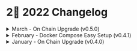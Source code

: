 # 2⃣ 2022 Changelog

<details>

<summary>March - On Chain Upgrade (v0.5.0)</summary>

## Context

This new node version is intended to enhance functionality currently available on v0.4.x. The upgrade to v0.5.x will be a breaking change that introduces new routes, fixes a few technical debt issues identified and overall offers significant enhancements to the identity functionality and security of the network.

Nominally, this upgrade would happen with v0.5.x, with only minor version upgrades that are compatible with v0.5.0 allowed.

## Changelog

### Identity Improvements

#### Improved validation of did:cheqd identifiers

**What has changed?**

Our [did:cheqd Decentralized Identifier (DID)](https://docs.cheqd.io/node/architecture/adr-list/adr-002-cheqd-did-method) method provides a unique identification number for a DID Subject. This can be thought of in a very similar way to traditional bank cards. (Note: While the example of a bank card is used here, DIDs on ledger are typically written for companies, not individuals.)

![](https://lh5.googleusercontent.com/QnSlKr4TXeBaqlYcNkW1wEmGYatcEBi6vMPPnJSVBz96ENGeFkK01xBhRtSOdhS\_Ot3q3YEFTslDuWNMWoNnb3yXWFHTIrR9N9Iv4ldwheI2357ApOvpe7YoLqqhnEdc7sRMI7CSjq1E63QDUA)

Within a bank card, different sections of the card identify different actors, such as the Network, Issuer ID and a Unique Account Number - and when put together, you have a complete card number. DIDs are similar, in the sense that different components of the DID mean different things:

In this update, cheqd has updated the way that DIDs are created and resolved to ensure that the [Unique Identifier is a Base58 encoded string (either 16 or 32 characters long)](https://docs.cheqd.io/node/architecture/adr-list/adr-002-cheqd-did-method). This was done to keep it consistent with the [Hyperledger Indy DID method identifier specification.](https://hyperledger.github.io/indy-did-method/#indy-did-method-identifiers)

**Why it is important?**

Prior to the upgrade, the ledger code itself was relatively “dumb”: the responsibility of ensuring that a valid unique identifier was created, matching our DID specification, would be done client-side. While the cheqd ledger did implement a uniqueness check to ensure that no other DIDs with the same identifier existed within a namespace, it didn’t implement checks to ensure that the identifier specification was met. (This is broadly how a lot of Hyperledger Indy SDKs currently do this.)

We believe that that there will be a blend of various levels of technical complexity in client-side SDKs that interact with DIDs, so relying on only client SDKs to implement this is an unsafe method. By adding checks on the ledger itself, it allows us to ensure consistency across a wide range of client SDKs.

We are additionally exploring future iterations which would allow unique identifiers to be defined as [**UUIDs**](https://en.wikipedia.org/wiki/Universally\_unique\_identifier) instead of the Indy DID method technique as well.

#### More comprehensive cryptographic checks for DID updates

**What has changed?**

In Hyperledger Indy, the assumption was that DID would have only one [Verification Method](https://w3c.github.io/did-core/#verification-methods) and one [Controller](https://w3c.github.io/did-core/#did-controller) per DID. The [DID Core specification](https://w3c.github.io/did-core/) has evolved since then to allow for multiple controllers and more complex [Verification Relationships](https://w3c.github.io/did-core/#verification-relationships).

[Learn more about DID’s (Decentralised Identifiers)](https://learn.cheqd.io/overview/introduction-to-decentralised-identity/what-is-a-decentralised-identifier-did) and why they’re important on [learn.cheqd.io](https://learn.cheqd.io)

The cheqd DID method allows multiple controllers, verification methods, and complex relationships to be defined which brings it in-line with the DID Core specification. But this also introduces new challenges. To illustrate through an example, let’s say there is:

1. A DID Document with three Verification Methods listed within the [**Verification Methods**](https://w3c.github.io/did-core/#verification-methods) section of the DID Document (“DIDDoc”)
2. Next, there is a request to add a new Verification Method to the DID Document.
3. The question is: how should this DID Document be updated; who needs to sign to make this change?

Prior to the upgrade, when a DID update request was made, the ledger would only ask for the existing Verification Method(s) listed in the DID Document to sign to approve the change. We have changed this to ensure that both the existing and new Verification Method keys need to sign the update request.

This is important because it will prove that the controller(s) of any new Verification Method(s) have control of the relevant key(s) that the DID update is trying to achieve. This is much more secure because it achieves a level of trust that all of the Verification Method(s) listed in the DID Document can be appropriately signed for by their Controller(s). It also, importantly, follows the **** [**DID Core Specification**](https://www.w3.org/TR/did-core/)**.** Improved DID Resolution metadata for updated DIDs

**What has changed?**

When a DID is resolved, it fetches resolution metadata in addition to the DID Document.. This metadata contains entries such as when a DID was created as well as when it was most recently updated.

Prior to the upgrade, the Update metadata field would contain the same data as the Created field if the DID had never been updated. We’ve changed this to a null value instead of the same date/time, to make it easier for software to understand this scenario.

**Why is this important?**

If you see the Update field reads null, it means the DIDDoc has never been updated. This clears up any potential confusion and aligns the DID resolution metadata.

#### Implemented static validation for Verification Method keys.

**What has changed?**

We have changed the way we validate Verification Method keys, splitting this into:

* Static validation;
* Dynamic validation.

The former, static validation checks, are performed before the inclusion of a transaction in the mempool; and the latter, dynamic validation checks, are performed during the transaction execution once it is included in the blockchain.

**Why is this important?**

Splitting these is important because now errors in Verification Method keys can be caught earlier and flagged, before any transaction enters the mempool.

_Note: The mempool serves the purpose of keeping track of transactions seen by all full-nodes. Full-nodes keep a mempool cache of the last ‘mempool.cache\_size’ transactions they have seen, as a first line of defence to prevent replay attacks._

Therefore, the validation improvements will allow nodes to reject invalid transactions in the early stages without including them in the chain and charging the user.

This in turn speeds up the cheqd network as incorrect transactions are not being committed and incorrect Verification Method keys are not errored out when committing a transaction to the mempool.

We’re also using other work to build similar efficiency improvements:

* This validator package for null checks, generic DID validity checks in static validation
* This validator package for DID namespace checks in dynamic validation.

#### Implemented JSON Web Key (JWK) support.

Within the DID Core specification there are two types of key in a Verification Method:

* JSON Web Key (JWK); and
* Public Key Multibase.

Previously, the only format of key supported was **publicKeyMultibase**

Having only one of these two options limits the scalability and interoperability of the cheqd network, as the supported Verification Method keys are limited.

Therefore, we implemented JSON Web Key (JWK) support.

Why is this important?

With JWK, cheqd now supports a broader selection of Public Key encoding schemes, which is an important improvement, given our focus on interoperability and eventual cross-ledger support.

### Tech Debt & Bug Fixes

#### Fixed date/time representation in DID Resolution

**What has changed?**

Previously, we were using a Cosmos format of datetime, rather than what is defined in the DID core spec. Now this has been changed to align with DID Core.

**Why is this important?**

This aligns our DID Document metadata with DID Core, making it more semantically interoperable and spec compliant.

**DID metadata VersionId now populates a Tendermint’s tx\_hash in the correct format**

**What has changed?**

As cheqd is a chain built on the Cosmos SDK, it relies on Tendermint as its consensus mechanism.

This means that when something is written to the network, there is a Tendermint transaction hash that is created. This is specific to Cosmos chains.

Within DID Document metadata, there is a field called VersionID which, as the name suggests, denotes the specific version of the DID Document.

Previously, in this field, we were generating a hash from the transaction itself to calculate the DIDDoc version ID. We have now changed this to populate a Tendermint transaction hash.

**Why is this important?**

This is important because the DIDDoc VersionID can now be retrieved right after the creation of the DID, with the DID now more easily searchable on a Block Explorer. Previously, we needed to create the DID, THEN ask it to create version ID, then update.

This update streamlines the process and makes it more efficient.

### Full changelog

* [cheqd/cheqd-node@v0.4.0...v0.5.0](https://github.com/cheqd/cheqd-node/compare/v0.4.0...v0.5.0)



</details>

<details>

<summary>February - Docker Compose Easy Setup (v0.4.1) </summary>

### Context

Our [packaged releases](https://github.com/cheqd/cheqd-node/releases) are currently compiled and tested for `Ubuntu 20.04 LTS`, which is the recommended operating system for installation using Debian package or binaries.

For other operating systems, we needed to provide an alternative approach. Therefore, this point release was intiated which offers a [pre-built Docker image releases for `cheqd-node`](https://github.com/orgs/cheqd/packages?repo\_name=cheqd-node).

### Changelog

* Docker Compose Easy Setup
* Docker Compose Easy Setup ([#250](https://github.com/cheqd/cheqd-node/pull/250))
* Add euox pipefail check for bash scripts ([#266](https://github.com/cheqd/cheqd-node/pull/266))
* Test for positive case of upgrade process ([#268](https://github.com/cheqd/cheqd-node/pull/268))
* Refactor Debian package installer to handle upgrade scenarios better ([#279](https://github.com/cheqd/cheqd-node/pull/279)) (Andrew Nikitin)
* Unified network configuration generation ([#267](https://github.com/cheqd/cheqd-node/pull/267))
* Further docker, tests improvements ([#280](https://github.com/cheqd/cheqd-node/pull/280))
* Updated recommended docker image version
* Revert fastsync version to `v0` ([#256](https://github.com/cheqd/cheqd-node/pull/256))
* Fix small errors around postpurge script

### Full changelog

[https://github.com/cheqd/cheqd-node/compare/v0.4.0...v0.4.1](https://github.com/cheqd/cheqd-node/compare/v0.4.0...v0.4.1)

</details>

<details>

<summary>January - On Chain Upgrade (v0.4.0) </summary>

### Context

This software upgrade proposal upgraded the version of cheqd-node software on cheqd-mainnet-1 from v0.3.1, to v0.4.x.

Following the successful release of our mainnet in November 2021, we wanted to fast-follow with a some immediate improvements we felt necessary for the cheqd network.

This new node version is intended to enhance functionality currently available on v0.3.1. The upgrade to v0.4.x will be a breaking change that introduces new routes, plus fixes a few technical debt issues identified in the v0.3.x branch.

### Changelog

* Bumped Cosmos SDK version from v0.44.3 to v0.44.5
* Update DID operations in version v0.3.1 did not carry out a check on the keys used to authenticate the transaction.
  * In essence, this meant that any update DID operation could incorrectly update a DID or its associated DIDDoc. This has now been fixed.
* Switched build system from using Starport to using Makefiles.
  * This gives greater control for future improvements and optimisation in adding support for other operating systems, database backends etc.
* The node software binary has now been compiled with support for Ledger hardware wallet devices for key storage.
* REST/gRPC endpoints for querying DIDs have been added. Documentation will be added to explain how these endpoints work.

### Full changelog

[\[cheqd/cheqd-node@v0.3.1...v0.4.0\]](https://github.com/cheqd/cheqd-node/compare/v0.3.1...v0.4.0)





</details>
